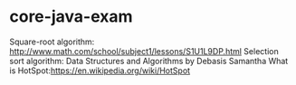 # core-java-exam
Square-root algorithm: http://www.math.com/school/subject1/lessons/S1U1L9DP.html
Selection sort algorithm: Data Structures and Algorithms by Debasis Samantha
What is HotSpot:https://en.wikipedia.org/wiki/HotSpot
